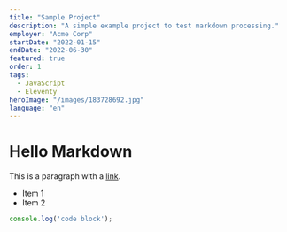 ```yaml
---
title: "Sample Project"
description: "A simple example project to test markdown processing."
employer: "Acme Corp"
startDate: "2022-01-15"
endDate: "2022-06-30"
featured: true
order: 1
tags:
  - JavaScript
  - Eleventy
heroImage: "/images/183728692.jpg"
language: "en"
---
```


# Hello Markdown

This is a paragraph with a [link](https://example.com).

- Item 1
- Item 2

```js
console.log('code block');
```
